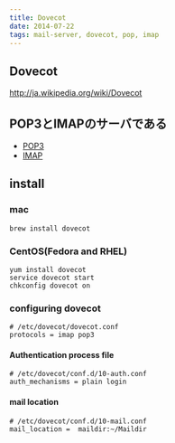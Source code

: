```yaml
---
title: Dovecot
date: 2014-07-22
tags: mail-server, dovecot, pop, imap
---
```


## Dovecot

<http://ja.wikipedia.org/wiki/Dovecot>

## POP3とIMAPのサーバである

* [POP3](http://ja.wikipedia.org/wiki/Post_Office_Protocol)
* [IMAP](http://ja.wikipedia.org/wiki/Internet_Message_Access_Protocol)

## install

### mac

`brew install dovecot`

### CentOS(Fedora and RHEL)

```
yum install dovecot
service dovecot start
chkconfig dovecot on
```

### configuring dovecot 


```
# /etc/dovecot/dovecot.conf
protocols = imap pop3
```

#### Authentication process file

```
# /etc/dovecot/conf.d/10-auth.conf
auth_mechanisms = plain login
```

#### mail location
```
# /etc/dovecot/conf.d/10-mail.conf
mail_location =  maildir:~/Maildir
```







